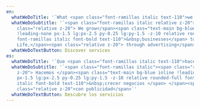 ```yaml
---
en:
  whatWeDoTitle: '`What <span class="font-ramillas italic text-110">we do</span>`'
  whatWeDoSubtitle: '`<span class="font-ramillas italic relative z-20"><span
    class="relative z-20"> We grow</span><span class="text-main bg-blue inline
    !leading-none px-1.5 lg:px-2.5 py-0.25 lg:py-1.5 -z-10 relative rounded-full
    font-ramillas italic font-bold text-110">&nbsp;businesses</span> to
    Life,</span><span class="relative z-20"> through advertising</span>`'
  whatWeDoTextButton: Discover services
es:
  whatWeDoTitle: '`Que <span class="font-ramillas italic text-110">hacemos</span>`'
  whatWeDoSubtitle: '`<span class="font-ramillas italic"><span class="relative
    z-20"> Hacemos </span><span class="text-main bg-blue inline !leading-none
    px-1.5 lg:px-2.5 py-0.25 lg:py-1.5 -z-10 relative rounded-full font-ramillas
    italic font-bold text-110">&nbsp;crecer negocios </span> </span><span
    class="relative z-20">con publicidad</span>`'
  whatWeDoTextButton: Descubre los servicios
---
```

